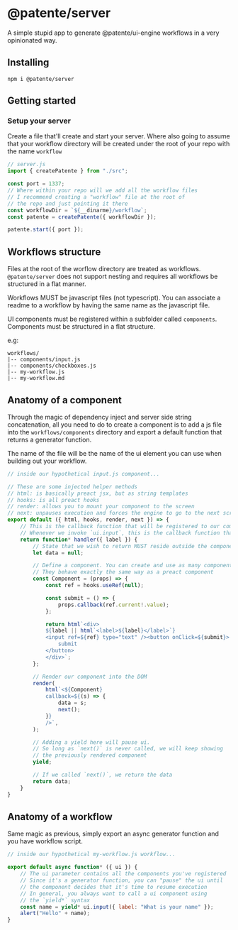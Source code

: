 # @patente/server

A simple stupid app to generate @patente/ui-engine workflows in a very opinionated way.

## Installing

```
npm i @patente/server
```

## Getting started

### Setup your server

Create a file that'll create and start your server. Where also going to
assume that your workflow directory will be created under the root of your repo
with the name `workflow`

```js
// server.js
import { createPatente } from "./src";

const port = 1337;
// Where within your repo will we add all the workflow files
// I recommend creating a "workflow" file at the root of
// the repo and just pointing it there
const workflowDir = `${__dinarme}/workflow`;
const patente = createPatente({ workflowDir });

patente.start({ port });
```

## Workflows structure

Files at the root of the worflow directory are treated as workflows.
`@patente/server` does not support nesting and requires all workflows be structured in a flat manner.

Workflows MUST be javascript files (not typescript). You can associate a readme to a workflow
by having the same name as the javascript file.

UI components must be registered within a subfolder called `components`.
Components must be structured in a flat structure.

e.g:

```
workflows/
|-- components/input.js
|-- components/checkboxes.js
|-- my-workflow.js
|-- my-workflow.md
```

## Anatomy of a component

Through the magic of dependency inject and server side string concatenation, all you need to
do to create a component is to add a js file into the `workflows/components` directory and export
a default function that returns a generator function.

The name of the file will be the name of the ui element you can use when building out your workflow.

```js
// inside our hypothetical input.js component...

// These are some injected helper methods
// html: is basically preact jsx, but as string templates
// hooks: is all preact hooks
// render: allows you to mount your component to the screen
// next: unpauses execution and forces the engine to go to the next screen
export default ({ html, hooks, render, next }) => {
    // This is the callback function that will be registered to our component name
    // Whenever we invoke `ui.input`, this is the callback function that will get executed
    return function* handler({ label }) {
        // State that we wish to return MUST reside outside the component context
        let data = null;

        // Define a component. You can create and use as many components as you wish
        // They behave exactly the same way as a preact component
        const Component = (props) => {
            const ref = hooks.useRef(null);

            const submit = () => {
                props.callback(ref.current!.value);
            };

            return html`<div>
            ${label || html`<label>${label}</label>`}
            <input ref=${ref} type="text" /><button onClick=${submit}>
                submit
            </button>
            </div>`;
        };

        // Render our component into the DOM
        render(
            html`<${Component}
            callback=${(s) => {
                data = s;
                next();
            }}
            />`,
        );

        // Adding a yield here will pause ui.
        // So long as `next()` is never called, we will keep showing
        // the previously rendered component
        yield;

        // If we called `next()`, we return the data
        return data;
    }
}
```

## Anatomy of a workflow

Same magic as previous, simply export an async generator function and you have workflow script.

```js
// inside our hypothetical my-workflow.js workflow...

export default async function* ({ ui }) {
    // The ui parameter contains all the components you've registered
    // Since it's a generator function, you can "pause" the ui until
    // the component decides that it's time to resume execution
    // In general, you always want to call a ui component using
    // the `yield*` syntax
    const name = yield* ui.input({ label: "What is your name" });
    alert("Hello" + name);
}
```
